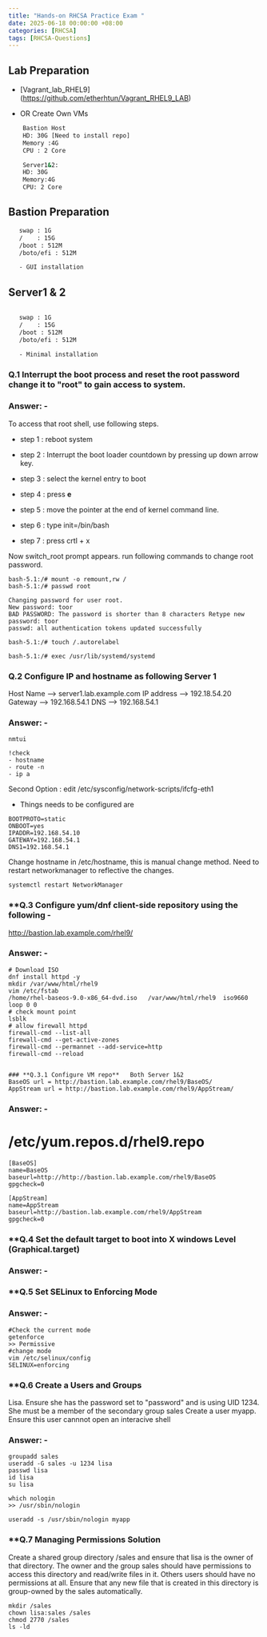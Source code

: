 ```yaml
---
title: "Hands-on RHCSA Practice Exam "
date: 2025-06-18 00:00:00 +08:00
categories: [RHCSA]
tags: [RHCSA-Questions]
---
```


## Lab Preparation 

- [Vagrant_lab_RHEL9] (https://github.com/etherhtun/Vagrant_RHEL9_LAB)

- OR Create Own VMs 
```bash 
    Bastion Host 
    HD: 30G [Need to install repo]
    Memory :4G 
    CPU : 2 Core 

    Server1&2:
    HD: 30G 
    Memory:4G
    CPU: 2 Core 
```

## Bastion Preparation 

```bash
   swap : 1G
   /    : 15G
   /boot : 512M
   /boto/efi : 512M 

   - GUI installation 
```

## Server1 & 2 
```bash 

   swap : 1G
   /    : 15G
   /boot : 512M
   /boto/efi : 512M 

   - Minimal installation 
```

### **Q.1 Interrupt the boot process and reset the root password change it to "root" to gain access to system.**
### Answer: -

To access that root shell, use following steps.
- step 1 : reboot system

- step 2 : Interrupt the boot loader countdown by pressing up down arrow key.
- step 3 : select the kernel entry to boot
- step 4 : press **e**
- step 5 : move the pointer at the end of kernel command line.
- step 6 : type init=/bin/bash 
- step 7 : press crtl + x

Now switch_root prompt appears. run following commands to change root password.

```
bash-5.1:/# mount -o remount,rw /
bash-5.1:/# passwd root

Changing password for user root. 
New password: toor 
BAD PASSWORD: The password is shorter than 8 characters Retype new password: toor 
passwd: all authentication tokens updated successfully

bash-5.1:/# touch /.autorelabel

bash-5.1:/# exec /usr/lib/systemd/systemd 
```


### **Q.2 Configure IP and hostname as following** Server 1

Host Name --> server1.lab.example.com
IP address --> 192.18.54.20
Gateway --> 192.168.54.1
DNS --> 192.168.54.1

### Answer: -
```
nmtui 

!check 
- hostname 
- route -n
- ip a 
```
Second Option : 
edit /etc/sysconfig/network-scripts/ifcfg-eth1
- Things needs to be configured are 
```
BOOTPROTO=static
ONBOOT=yes
IPADDR=192.168.54.10
GATEWAY=192.168.54.1
DNS1=192.168.54.1
```
Change hostname in /etc/hostname, this is manual change method.
Need to restart networkmanager to reflective the changes. 

```
systemctl restart NetworkManager
```
### **Q.3 Configure yum/dnf client-side repository using the following - 
http://bastion.lab.example.com/rhel9/
### Answer: -
```
# Download ISO  
dnf install httpd -y 
mkdir /var/www/html/rhel9 
vim /etc/fstab
/home/rhel-baseos-9.0-x86_64-dvd.iso   /var/www/html/rhel9  iso9660 loop 0 0 
# check mount point 
lsblk 
# allow firewall httpd 
firewall-cmd --list-all 
firewall-cmd --get-active-zones 
firewall-cmd --permannet --add-service=http 
firewall-cmd --reload


### **Q.3.1 Configure VM repo**   Both Server 1&2 
BaseOS url = http://bastion.lab.example.com/rhel9/BaseOS/
AppStream url = http://bastion.lab.example.com/rhel9/AppStream/

```
### Answer: -

# /etc/yum.repos.d/rhel9.repo
```
[BaseOS]
name=BaseOS
baseurl=http://http://bastion.lab.example.com/rhel9/BaseOS
gpgcheck=0

[AppStream]
name=AppStream
baseurl=http://bastion.lab.example.com/rhel9/AppStream
gpgcheck=0

```

### **Q.4 Set the default target to boot into X windows Level (Graphical.target)
### Answer: -

### **Q.5 Set SELinux to Enforcing Mode 
### Answer: -
```
#Check the current mode 
getenforce 
>> Permissive 
#change mode 
vim /etc/selinux/config 
SELINUX=enforcing 

```
### **Q.6 Create a Users and Groups 
Lisa. Ensure she has the password set to "password" and is using UID 1234. She must be a member of the secondary group sales 
Create a user myapp. Ensure this user cannnot open an interacive shell 

### Answer: -
```
groupadd sales 
useradd -G sales -u 1234 lisa
passwd lisa
id lisa 
su lisa 

which nologin 
>> /usr/sbin/nologin 

useradd -s /usr/sbin/nologin myapp 

```
### **Q.7 Managing Permissions Solution 
Create a shared group directory /sales and ensure that lisa is the owner of that directory. The owner and the group sales should have permissions 
to access this directory and read/write files in it. Others users should have no permissions at all. 
Ensure that any new file that is created in this directory is group-owned by the sales automatically. 

```
mkdir /sales 
chown lisa:sales /sales 
chmod 2770 /sales 
ls -ld 

```